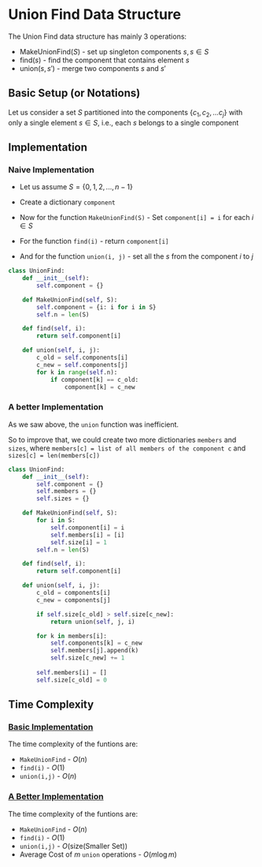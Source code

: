 # Union Find Data Structure

The Union Find data structure has mainly 3 operations:
- MakeUnionFind($S$) - set up singleton components $s, s\in S$
- find($s$) - find the component that contains element $s$ 
- union($s,s'$) - merge two components $s$ and $s'$

## Basic Setup (or Notations)
Let us consider a set $S$ partitioned into the components $\{c_1,c_2,...c_j\}$ with only a single element $s\in S,$ i.e., each $s$ belongs to a single component

## Implementation
### Naive Implementation
- Let us assume $S=\{0,1,2,...,n-1\}$
- Create a dictionary `component`

- Now for the function `MakeUnionFind(S)` - Set `component[i] = i` for each $i\in S$

- For the function `find(i)` - return `component[i]`
- And for the function `union(i, j)` - set all the $s$ from the component $i$ to $j$

```python linenums="1"
class UnionFind:
    def __init__(self):
        self.component = {}

    def MakeUnionFind(self, S):
        self.component = {i: i for i in S}
        self.n = len(S)

    def find(self, i):
        return self.component[i]

    def union(self, i, j):
        c_old = self.components[i]
        c_new = self.components[j]
        for k in range(self.n):
            if component[k] == c_old:
                component[k] = c_new

```

### A better Implementation
As we saw above, the `union` function was inefficient. 

So to improve that, we could create two more dictionaries `members` and `sizes`, where `members[c] = list of all members of the component c` and `sizes[c] = len(members[c])`

```python linenums="1"
class UnionFind:
    def __init__(self):
        self.component = {}
        self.members = {}
        self.sizes = {}

    def MakeUnionFind(self, S):
        for i in S: 
            self.component[i] = i
            self.members[i] = [i]
            self.size[i] = 1
        self.n = len(S)

    def find(self, i):
        return self.component[i]

    def union(self, i, j):
        c_old = components[i]
        c_new = components[j]

        if self.size[c_old] > self.size[c_new]:
            return union(self, j, i)

        for k in members[i]:
            self.components[k] = c_new
            self.members[j].append(k)
            self.size[c_new] += 1
        
        self.members[i] = []
        self.size[c_old] = 0

```

## Time Complexity
### [Basic Implementation](#naive-implementation)
The time complexity of the funtions are:
-  `MakeUnionFind` - $O(n)$
- `find(i)` - $O(1)$
- `union(i,j)` - $O(n)$

### [A Better Implementation](#a-better-implementation)
The time complexity of the funtions are:
-  `MakeUnionFind` - $O(n)$
- `find(i)` - $O(1)$
- `union(i,j)` - $O(\text{size(Smaller Set)})$
- Average Cost of $m$ `union` operations - $O(m\log m)$